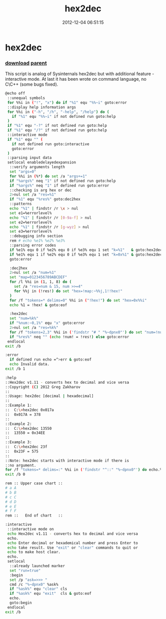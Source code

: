﻿---
pid:            3811
parent:         3729
children:       
poster:         greg zakharov
title:          hex2dec
date:           2012-12-04 06:51:15
description:    This script is analog of Sysinternals hex2dec but with additional feature - interactive mode. At last it has been wrote on command language, no C\C++ (some bugs fixed).
format:         bash
---

# hex2dec

### [download](3811.sh) [parent](3729.md) 

This script is analog of Sysinternals hex2dec but with additional feature - interactive mode. At last it has been wrote on command language, no C\C++ (some bugs fixed).

```bash
@echo off
 ::unequal symbols
 for %%i in ("!", "x") do if "%1" equ "%%~i" goto:error
 ::display help information args
 for %%i in ("-h", "/h", "-help", "/help") do (
   if "%1" equ "%%~i" if not defined run goto:help
 )
 if "%1" equ "-?" if not defined run goto:help
 if "%1" equ "/?" if not defined run goto:help
 ::interactive mode
 if "%1" equ "" (
   if not defined run goto:interactive
   goto:error
 )
 ::parsing input data
 setlocal enabledelayedexpansion
  ::verify arguments length
  set "args=0"
  for %%i in (%*) do set /a "args+=1"
  if "%args%" neq "1" if not defined run goto:help
  if "%args%" neq "1" if defined run goto:error
  ::checking is arg hex or dec
  2>nul set /a "res=%1"
  if "%1" equ "%res%" goto:dec2hex
  ::patterns
  echo "%1" | findstr /r \x > nul
  set e1=%errorlevel%
  echo "%1" | findstr /r [0-9a-f] > nul
  set e2=%errorlevel%
  echo "%1" | findstr /r [g-wyz] > nul
  set e3=%errorlevel%
  ::debugging info section
  rem # echo %e1% %e2% %e3%
  ::parsing error codes
  if %e1% equ 0 if %e2% equ 0 if %e3% equ 1 set "k=%1"   & goto:hex2dec
  if %e1% equ 1 if %e2% equ 0 if %e3% equ 1 set "k=0x%1" & goto:hex2dec
  goto:error

  :dec2hex
  2>nul set /a "num=%1"
  set "map=0123456789ABCDEF"
  for /l %%i in (1, 1, 8) do (
    set /a "res=num & 15, num >>=4"
    for %%j in (!res!) do set "hex=!map:~%%j,1!!hex!"
  )
  for /f "tokens=* delims=0" %%i in ("!hex!") do set "hex=0x%%i"
  echo %1 = !hex! & goto:eof

  :hex2dec
  set "num=%k%"
  if "%num:~0,1%" equ "x" goto:error
  2>nul set /a "res=%k%"
  for /f "tokens=2,3" %%i in ('findstr "# " "%~dpnx0"') do set "num=!num:%%i=%%j!"
  if "%res%" neq "" (echo !num! = !res!) else goto:error
 endlocal
exit /b

:error
  if defined run echo =^>err & goto:eof
  echo Invalid data.
exit /b 1

:help
::Hex2dec v1.11 - converts hex to decimal and vice versa
::Copyright (C) 2012 Greg Zakharov
::
::Usage: hex2dec [decimal | hexadecimal]
::
::Example 1:
::  C:\>hex2dec 0x017a
::  0x017A = 378
::
::Example 2:
::  C:\>hex2dec 13550
::  13550 = 0x34EE
::
::Example 3:
::  C:\>hex2dec 23f
::  0x23F = 575
::
::Note: hex2dec starts with interactive mode if there is
::no argument.
for /f "tokens=* delims=:" %%i in ('findstr "^::" "%~dpnx0"') do echo.%%i
exit /b 0

rem :: Upper case chart ::
# a A
# b B
# c C
# d D
# e E
# f F
rem ::   End of chart   ::

:interactive
 ::interactive mode on
 echo Hex2dec v1.11 - converts hex to decimal and vice versa
 echo.
 echo Enter decimal or hexademical number and press Enter to
 echo take result. Use "exit" or "clear" commands to quit or
 echo to make host clear.
 echo.
 setlocal
  ::already launched marker
  set "run=true"
  :begin
  set /p "ask=>>> "
  cmd /c "%~dpnx0" %ask%
  if "%ask%" equ "clear" cls
  if "%ask%" equ "exit"  cls & goto:eof
  echo.
  goto:begin
 endlocal
exit /b
```
